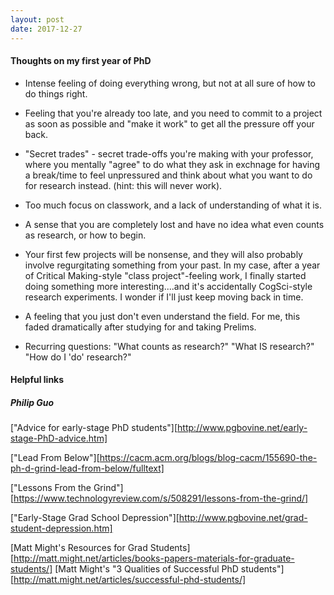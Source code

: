 ```yaml
---
layout: post
date: 2017-12-27
---
```


#### Thoughts on my first year of PhD
- Intense feeling of doing everything wrong, but not at all sure of how to do things right.
- Feeling that you're already too late, and you need to commit to a project as soon as possible and "make it work" to get all the pressure off your back.
- "Secret trades" - secret trade-offs you're making with your professor, where you mentally "agree" to do what they ask in exchnage for having a break/time to feel unpressured and think about what you want to do for research instead. (hint: this will never work).
- Too much focus on classwork, and a lack of understanding of what it is.
- A sense that you are completely lost and have no idea what even counts as research, or how to begin.

- Your first few projects will be nonsense, and they will also probably involve regurgitating something from your past. In my case, after a year of Critical Making-style "class project"-feeling work, I finally started doing something more interesting....and it's accidentally CogSci-style research experiments. I wonder if I'll just keep moving back in time.

- A feeling that you just don't even understand the field. For me, this faded dramatically after studying for and taking Prelims. 

- Recurring questions: "What counts as research?" "What IS research?" "How do I 'do' research?"


#### Helpful links
##### Philip Guo
["Advice for early-stage PhD students"][http://www.pgbovine.net/early-stage-PhD-advice.htm]

["Lead From Below"][https://cacm.acm.org/blogs/blog-cacm/155690-the-ph-d-grind-lead-from-below/fulltext]

["Lessons From the Grind"][https://www.technologyreview.com/s/508291/lessons-from-the-grind/]

["Early-Stage Grad School Depression"][http://www.pgbovine.net/grad-student-depression.htm]

[Matt Might's Resources for Grad Students][http://matt.might.net/articles/books-papers-materials-for-graduate-students/]
[Matt Might's "3 Qualities of Successful PhD students"][http://matt.might.net/articles/successful-phd-students/]
